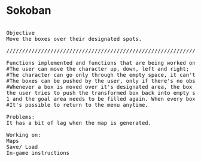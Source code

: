 # Sokoban
<pre>

Objective
Move the boxes over their designated spots.

///////////////////////////////////////////////////////////////////////////////////////////////////////////////////////////////////////////////////

Functions implemented and functions that are being worked on at this moment:
#The user can move the character up, down, left and right;
#The character can go only through the empty space, it can't go through the outter borders or the obstacles;
#The boxes can be pushed by the user, only if there's no obstacle blocking the box;
#Whenever a box is moved over it's designated area, the box turns from magenta into purple and the user can see how many more he has to push. If
the user tries to push the transformed box back into empty space: it turns again into magenta, the label increases the number of boxes left with
1 and the goal area needs to be filled again. When every box is pushed a button "next" appears and the user can go to the following map.
#It's possible to return to the menu anytime.

Problems:
It has a bit of lag when the map is generated.

Working on: 
Maps
Save/ Load
In-game instructions
</pre>
